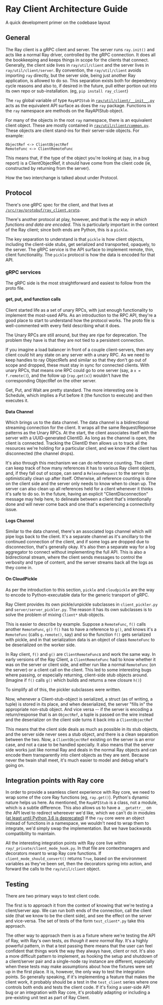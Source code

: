 # Ray Client Architecture Guide

A quick development primer on the codebase layout

## General

The Ray client is a gRPC client and server. 
The server runs `ray.init()` and acts like a normal Ray driver, controlled by the gRPC connection.
It does all the bookkeeping and keeps things in scope for the clients that connect.
Generally, the client side lives in `ray/util/client` and the server lives in `ray/util/client/server`.
By convention, the `ray/util/client` avoids importing `ray` directly, but the server side, being just another Ray application, is allowed to do so.
This separation exists both for dependency cycle reasons and also to, if desired in the future, pull either portion out into its own repo or sub-installation.
(eg, `pip install ray_client`)

The `ray` global variable of type `RayAPIStub` in [`ray/util/client/__init__.py`](./__init__.py) acts as the equivalent API surface as does the `ray` package. 
Functions in the `ray` namespace are methods on the RayAPIStub object.

For many of the objects in the root `ray` namespace, there is an equivalent client object. These are mostly contained in [`ray/util/client/common.py`](./common.py).
These objects are client stand-ins for their server-side objects. For example:
```
ObjectRef <-> ClientObjectRef
RemoteFunc <-> ClientRemoteFunc
```

This means that, if the type of the object you're looking at (say, in a bug report) is a ClientObjectRef, it should have come from the client code (ie, constructed by returning from the server).

How the two interchange is talked about under Protocol.

## Protocol

There's one gRPC spec for the client, and that lives at [`/src/ray/protobuf/ray_client.proto`](/src/ray/protobuf/ray_client.proto). 

There's another protocol at play, however, and that is _the way in which functions and data are encoded_. 
This is particularly important in the context of the Ray client; since both ends are Python, this is a `pickle`.

The key separation to understand is that `pickle` is how client objects, including the client-side stubs, get serialized and transported, opaquely, to the server.
The gRPC service is the API surface to implement remote, thin, client functionality.
The `pickle` protocol is how the data is encoded for that API.

### gRPC services

The gRPC side is the most straightforward and easiest to follow from the proto file.

#### get, put, and function calls

Client started life as a set of unary RPCs, with just enough functionality to implement the most-used APIs. 
As an introduction to the RPC API, they're a good place to start to understand how the protocol works.
The proto file is well-commented with every field describing what it does.

The Unary RPCs are still around, but they are ripe for deprecation. 
The problem they have is that they are not tied to a persistent connection.

If you imagine a load balancer in front of a couple client-servers, then any client could hit any state on any server with a unary RPC. 
As we need to keep handles to ray ObjectRefs and similar so that they don't go out of scope and dropped, these must stay in sync for connected clients. 
With unary RPCs, that means one RPC could go to one server (say, a `x = f.remote()`), and the follow up (`ray.get(x)`) wouldn't have the corresponding ObjectRef on the other server.

Get, Put, and Wait are pretty standard. 
The more interesting one is Schedule, which implies a Put before it (the function to execute) and then executes it.

#### Data Channel

Which brings us to the data channel. 
The data channel is a bidirectional streaming connection for the client. 
It wraps all the same Request/Reponse patterns as the Unary RPCs.
At the start, the client associates itself with the server with a UUID-generated ClientID. 
As long as the channel is open, the client is connected.
Tracking the ClientID then allows us to track all the resources we're holding for a particular client, and we know if the client has disconnected (the channel drops). 

It's also through this mechanism we can do reference counting. 
The client can keep track of how many references it has to various Ray client objects, and, if they fall out of scope, can send a `ReleaseRequest` to the server to optimistically clean up after itself.
Otherwise, all reference counting is done on the client side and the server only needs to know when to clean up.
The server can also clean up all references held for a client whenever it thinks it's safe to do so. 
In the future, having an explicit "ClientDisconnection" message may help here, to delineate between a client that's intentionally done and will never come back and one that's experiencing a connectivity issue.

#### Logs Channel

Similar to the data channel, there's an associated logs channel which will pipe logs back to the client.
It's a separate channel as it's ancillary to the continued connection of the client, and if some logs are dropped due to disconnection, that's generally okay. 
It's also then a separate way for a log aggregator to connect without implementing the full API.
This is also a bidirectional stream, where the client sends messages to control the verbosity and type of content, and the server streams back all the logs as they come in.

#### On CloudPickle

As per the introduction to this section, `pickle` and `cloudpickle` are the way to encode to Python-executable data for the generic transport of gRPC.

Ray Client provides its own pickle/unpickle subclasses in `client_pickler.py` and `server/server_pickler.py`. 
The reason it has its own subclasses is to solve the problem of mixing `Client*` stub objects.

This is easier to describe by example.
Suppose a `RemoteFunc`, `f()` calls another `RemoteFunc`, `g()`
`f()` has to have a reference to `g()`, and knows it's a `RemoteFunc` (calls `g.remote()`, say) and so the function `f()` gets serialized with pickle, and in that serialization data is an object of class `RemoteFunc` to be deserialized on the worker side.

In Ray client, `f()` and `g()` are `ClientRemoteFunc`s and work the same way.
In early versions of the Ray Client, a `ClientRemoteFunc` had to know whether it was on the server or client side, and either run like a normal `RemoteFunc` (on the server) or a client call on the client. 
This led to some interesting bugs where passing, or especially returning, client-side stub objects around. 
(Imagine if `f()` calls `g()` which builds and returns a new closure `h()`)

To simplify all of this, the pickler subclasses were written. 

Now, whenever a Client-stub-object is serialized, a struct (as of writing, a tuple) is stored in its place, and when deserialized, the server "fills in" the appropriate non-stub object. 
And vice versa -- if the server is encoding a return/response that is an `ObjectRef`, a tuple is passed on the wire instead and the deserializer on the client side turns it back into a `ClientObjectRef`

This means that the client side deals as much as possible in its stub objects, and the server side never sees a stub object, and there is a clean separation between the two. Now, a `ClientObjectRef` existing on the server is an error case, and not a case to be handled specially.
It also means that the server side works just like normal Ray and deals in the normal Ray objects and can encode them transparently into client objects as they are sent.
Because never the twain shall meet, it's much easier to model and debug what's going on.

## Integration points with Ray core

In order to provide a seamless client experience with Ray core, we need to wrap some of the core Ray functions (eg, `ray.get()`).
Python's dynamic nature helps us here. As mentioned, the `RayAPIStub` is a class, not a module, which is a subtle difference. 
This also allows us to have a `__getattr__` on the API level to redirect whereever we'd like, which we can't do in modules ([at least until Python 3.6 is deprecated](https://www.python.org/dev/peps/pep-0562/))
If the `ray` core were an object instead of functions in a namespace, we wouldn't need to wrap them to integrate, we'd simply swap the implementation. 
But we have backwards compatibility to maintain.

All the interesting integration points with Ray core live within `ray/_private/client_mode_hook.py`. 
In that file are contextmanagers and decorators meant to wrap Ray core functions. 
If `client_mode_should_convert()` returns `True`, based on the environment variables as they've been set, then the decorators spring into action, and forward the calls to the `ray/util/client` object. 

## Testing

There are two primary ways to test client code.

The first is to approach it from the context of knowing that we're testing a client/server app. 
We can run both ends of the connection, call the client side (that we know to be the client side), and see the effect on the server and vice-versa.
The set of tests of the form `test_client*.py` take this approach.

The other way to approach them is as a fixture where we're testing the API of Ray, with Ray's own tests, _as though it were normal Ray_. 
It's a highly powerful pattern, in that a test passing there means that the user can feel confident that things work the way they always have, client or not.
It's also a more difficult pattern to implement, as hooking the setup and shutdown of a client/server pair and a single-node ray instance are different, especially when these tests may make assumptions about how the fixtures were set up in the first place. 
It is, however, the only way to test the integration points. 
So generally speaking, if it's implementing a feature that makes the client work, it probably should be a test in the `test_client` series where one controls both ends and tests the client code.
If it's fixing a user-side API bug or an integration with Ray core, it's probably adapting or including a pre-existing unit test as part of Ray Client.
